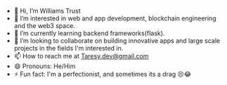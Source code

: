- 👋 Hi, I’m Williams Trust
- 👀 I’m interested in web and app development, blockchain engineering and the web3 space.
- 🌱 I’m currently learning backend frameworks(flask).
- 💞️ I’m looking to collaborate on building innovative apps and large scale projects in the fields I'm interested in.
- 📫 How to reach me at Taresy.dev@gmail.com
- 😄 Pronouns: He/Him
- ⚡ Fun fact: I'm a perfectionist, and sometimes its a drag 😣😂

<!---
Astroverse1/Astroverse1 is a ✨ special ✨ repository because its `README.md` (this file) appears on your GitHub profile.
You can click the Preview link to take a look at your changes.
--->
